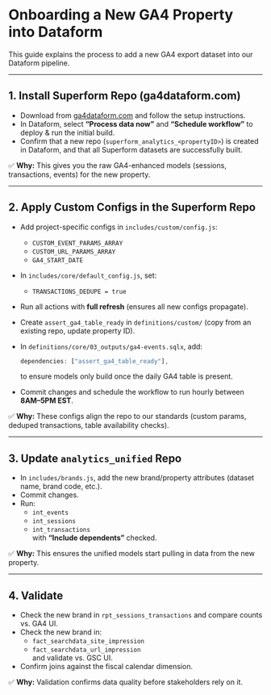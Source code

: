 # Onboarding a New GA4 Property into Dataform

This guide explains the process to add a new GA4 export dataset into our Dataform pipeline.

---

## 1. Install Superform Repo (ga4dataform.com)

- Download from [ga4dataform.com](https://ga4dataform.com) and follow the setup instructions.  
- In Dataform, select **“Process data now”** and **“Schedule workflow”** to deploy & run the initial build.  
- Confirm that a new repo (`superform_analytics_<propertyID>`) is created in Dataform, and that all Superform datasets are successfully built.  

✅ **Why:** This gives you the raw GA4-enhanced models (sessions, transactions, events) for the new property.  

---

## 2. Apply Custom Configs in the Superform Repo

- Add project-specific configs in `includes/custom/config.js`:  
  - `CUSTOM_EVENT_PARAMS_ARRAY`  
  - `CUSTOM_URL_PARAMS_ARRAY`  
  - `GA4_START_DATE`  

- In `includes/core/default_config.js`, set:  
  - `TRANSACTIONS_DEDUPE = true`  

- Run all actions with **full refresh** (ensures all new configs propagate).  
- Create `assert_ga4_table_ready` in `definitions/custom/` (copy from an existing repo, update property ID).  
- In `definitions/core/03_outputs/ga4-events.sqlx`, add:  

  ```js
  dependencies: ["assert_ga4_table_ready"],
  ```

  to ensure models only build once the daily GA4 table is present.  

- Commit changes and schedule the workflow to run hourly between **8AM–5PM EST**.  

✅ **Why:** These configs align the repo to our standards (custom params, deduped transactions, table availability checks).  

---

## 3. Update `analytics_unified` Repo

- In `includes/brands.js`, add the new brand/property attributes (dataset name, brand code, etc.).  
- Commit changes.  
- Run:  
  - `int_events`  
  - `int_sessions`  
  - `int_transactions`  
  with **“Include dependents”** checked.  

✅ **Why:** This ensures the unified models start pulling in data from the new property.  

---

## 4. Validate

- Check the new brand in `rpt_sessions_transactions` and compare counts vs. GA4 UI.  
- Check the new brand in:  
  - `fact_searchdata_site_impression`  
  - `fact_searchdata_url_impression`  
  and validate vs. GSC UI.  
- Confirm joins against the fiscal calendar dimension.  

✅ **Why:** Validation confirms data quality before stakeholders rely on it.  
